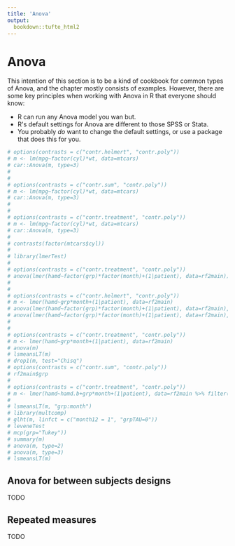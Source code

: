 ```yaml
---
title: 'Anova'
output: 
  bookdown::tufte_html2
---
```





# Anova
  



This intention of this section is to be a kind of cookbook for common types of Anova, and the chapter mostly consists of examples. However, there are some key principles when working with Anova in R that everyone should know:

- R can run any Anova model you wan but.
- R's default settings for Anova are different to those SPSS or Stata.
- You probably _do_ want to change the default settings, or use a package that does this for you.


```r
# options(contrasts = c("contr.helmert", "contr.poly"))
# m <- lm(mpg~factor(cyl)*wt, data=mtcars)
# car::Anova(m, type=3)
# 
# 
# options(contrasts = c("contr.sum", "contr.poly"))
# m <- lm(mpg~factor(cyl)*wt, data=mtcars)
# car::Anova(m, type=3)
# 
# 
# options(contrasts = c("contr.treatment", "contr.poly"))
# m <- lm(mpg~factor(cyl)*wt, data=mtcars)
# car::Anova(m, type=3)
# 
# contrasts(factor(mtcars$cyl))
# 
# library(lmerTest)
# 
# options(contrasts = c("contr.treatment", "contr.poly"))
# anova(lmer(hamd~factor(grp)*factor(month)+(1|patient), data=rf2main))
# 
# 
# options(contrasts = c("contr.helmert", "contr.poly"))
# m <- lmer(hamd~grp*month+(1|patient), data=rf2main)
# anova(lmer(hamd~factor(grp)*factor(month)+(1|patient), data=rf2main), type=2)
# anova(lmer(hamd~factor(grp)*factor(month)+(1|patient), data=rf2main), type=3)
# 
# 
# options(contrasts = c("contr.treatment", "contr.poly"))
# m <- lmer(hamd~grp*month+(1|patient), data=rf2main)
# anova(m)
# lsmeansLT(m)
# drop1(m, test="Chisq")
# options(contrasts = c("contr.sum", "contr.poly"))
# rf2main$grp
# 
# options(contrasts = c("contr.treatment", "contr.poly"))
# m <- lmer(hamd~hamd.b+grp*month+(1|patient), data=rf2main %>% filter(month!="0"))
# 
# lsmeansLT(m, "grp:month")
# library(multcomp)
# glht(m, linfct = c("month12 = 1", "grpTAU=0"))
# leveneTest
# mcp(grp="Tukey"))
# summary(m)
# anova(m, type=2)
# anova(m, type=3)
# lsmeansLT(m)

```



## Anova for between subjects designs

TODO


## Repeated measures 

TODO




